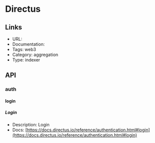 # Directus

## Links

* URL: []()
* Documentation: []()
* Tags: web3
* Category: aggregation
* Type: indexer

## API

### auth

#### login

##### Login

* Description: Login
* Docs: [https://docs.directus.io/reference/authentication.html#login](https://docs.directus.io/reference/authentication.html#login)
